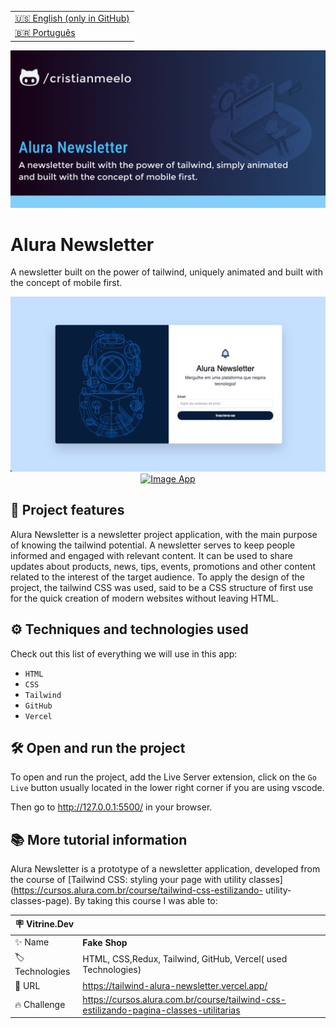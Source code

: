 <table align="right">
  <tr>
    <td>
      <a href="README-EN.md">🇺🇸 English (only in GitHub)</a>
    </td>
  </tr>
  <tr>
    <td>
      <a href="README.md">🇧🇷 Português</a>
    </td>
  </tr>
</table>

![](https://github.com/cristianmeelo/tailwind-alura-newsletter/blob/main/thumbnail-en.png?raw=true#vitrinedev)

# Alura Newsletter

A newsletter built on the power of tailwind, uniquely animated and built with the concept of mobile first.

<img src="screencapture.png" alt="Image App" >
<div align="center">
<a href="https://tailwind-alura-newsletter.vercel.app/">
  <img src="https://img.shields.io/badge/-check%20here-lightgrey"
  alt="Image App" >
</a>
</div>

## 🔨 Project features

Alura Newsletter is a newsletter project application, with the main purpose of knowing the tailwind potential. A newsletter serves to keep people informed and engaged with relevant content. It can be used to share updates about products, news, tips, events, promotions and other content related to the interest of the target audience. To apply the design of the project, the tailwind CSS was used, said to be a CSS structure of first use for the quick creation of modern websites without leaving HTML.

## ⚙️ Techniques and technologies used

Check out this list of everything we will use in this app:

- `HTML`
- `CSS`
- `Tailwind`
- `GitHub`
- `Vercel`

## 🛠️ Open and run the project

To open and run the project, add the Live Server extension, click on the `Go Live` button usually located in the lower right corner if you are using vscode.

Then go to http://127.0.0.1:5500/ in your browser.

## 📚 More tutorial information

Alura Newsletter is a prototype of a newsletter application, developed from the course of [Tailwind CSS: styling your page with utility classes](https://cursos.alura.com.br/course/tailwind-css-estilizando- utility-classes-page). By taking this course I was able to:

| :placard: Vitrine.Dev |                                                                          |
| --------------------- | ------------------------------------------------------------------------ |
| :sparkles: Name       | **Fake Shop**                                                            |
| :label: Technologies  | HTML, CSS,Redux, Tailwind, GitHub, Vercel( used Technologies) |
| :rocket: URL          | https://tailwind-alura-newsletter.vercel.app/        |
| :fire: Challenge      | https://cursos.alura.com.br/course/tailwind-css-estilizando-pagina-classes-utilitarias      |
